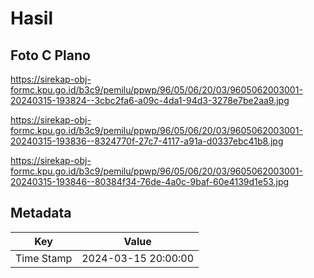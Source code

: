 # Hasil

## Foto C Plano

https://sirekap-obj-formc.kpu.go.id/b3c9/pemilu/ppwp/96/05/06/20/03/9605062003001-20240315-193824--3cbc2fa6-a09c-4da1-94d3-3278e7be2aa9.jpg

https://sirekap-obj-formc.kpu.go.id/b3c9/pemilu/ppwp/96/05/06/20/03/9605062003001-20240315-193836--8324770f-27c7-4117-a91a-d0337ebc41b8.jpg

https://sirekap-obj-formc.kpu.go.id/b3c9/pemilu/ppwp/96/05/06/20/03/9605062003001-20240315-193846--80384f34-76de-4a0c-9baf-60e4139d1e53.jpg


## Metadata

| Key        | Value               |
| ---------- | ------------------- |
| Time Stamp | 2024-03-15 20:00:00 |



